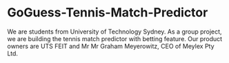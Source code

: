 # GoGuess-Tennis-Match-Predictor
We are students from University of Technology Sydney. As a group project, we are building the tennis match predictor with betting feature.
Our product owners are UTS FEIT and Mr Mr Graham Meyerowitz, CEO of Meylex Pty Ltd.
